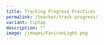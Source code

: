 ```yaml
---
title: Tracking Progress Practices
permalink: /teacher/track-progress/
variant: tiptap
description: ""
image: /images/FaviconLight.png
---
```

